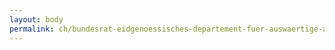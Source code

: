 ```yaml
---
layout: body
permalink: ch/bundesrat-eidgenoessisches-departement-fuer-auswaertige-angelegenheiten-direktion-fuer-voelkerrecht-abteilung-i-menschenrechte-humanitaeres-voelkerrecht-diplomatisches-und-konsularisches-recht-sektion-humanitaeres-voelkerrecht/
---
```



